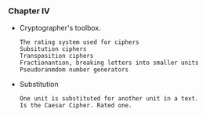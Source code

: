 ### Chapter IV

- Cryptographer's toolbox.

      The rating system used for ciphers
      Subsitution ciphers
      Transposition ciphers
      Fractionantion, breaking letters into smaller units
      Pseudoranmdom number generators

- Substitution

      One unit is substituted for another unit in a text.
      Is the Caesar Cipher. Rated one.

  
